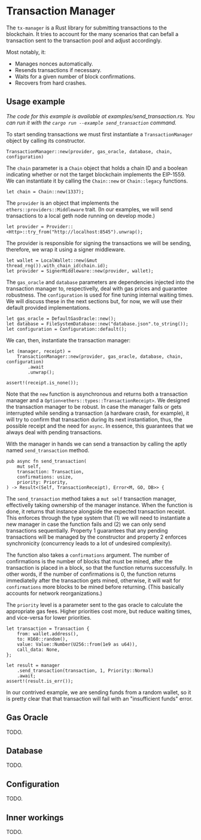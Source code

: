 # Transaction Manager

The `tx-manager` is a Rust library for submitting transactions to the
blockchain.
It tries to account for the many scenarios that can befall a transaction sent
to the transaction pool and adjust accordingly.

Most notably, it:

- Manages nonces automatically.
- Resends transactions if necessary.
- Waits for a given number of block confirmations.
- Recovers from hard crashes.

## Usage example
_The code for this example is available at examples/send_transaction.rs.
You can run it with the `cargo run --example send_transaction` command._

To start sending transactions we must first instantiate a `TransactionManager`
object by calling its constructor.

```
TransactionManager::new(provider, gas_oracle, database, chain, configuration)
```

The `chain` parameter is a `Chain` object that holds a chain ID and a boolean
indicating whether or not the target blockchain implements the EIP-1559.
We can instantiate it by calling the `Chain::new` or `Chain::legacy` functions.

```
let chain = Chain::new(1337);
```

The `provider` is an object that implements the `ethers::providers::Middleware`
trait.
(In our examples, we will send transactions to a local geth node running on
develop mode.)

```
let provider = Provider::<Http>::try_from("http://localhost:8545").unwrap();
```

The provider is responsible for signing the transactions we will be sending,
therefore, we wrap it using a signer middleware.

```
let wallet = LocalWallet::new(&mut thread_rng()).with_chain_id(chain.id);
let provider = SignerMiddleware::new(provider, wallet);
```

The `gas_oracle` and `database` parameters are dependencies injected into the
transaction manager to, respectivelly, deal with gas prices and guarantee
robustness.
The `configuration` is used for fine tuning internal waiting times.
We will discuss these in the next sections but, for now, we will use their
default provided implementations.

```
let gas_oracle = DefaultGasOracle::new();
let database = FileSystemDatabase::new("database.json".to_string());
let configuration = Configuration::default();
```

We can, then, instantiate the transaction manager:

```
let (manager, receipt) =
    TransactionManager::new(provider, gas_oracle, database, chain, configuration)
        .await
        .unwrap();

assert!(receipt.is_none());
```

Note that the `new` function is asynchronous and returns both a transaction
manager and a `Option<ethers::types::TransactionReceipt>`.
We designed the transaction manager to be robust.
In case the manager fails or gets interrupted while sending a transaction (a
hardware crash, for example), it will try to confirm that transaction during
its next instantiation, thus, the possible receipt and the need for `async`.
In essence, this guarantees that we always deal with pending transactions.

With the manager in hands we can send a transaction by calling the aptly named
`send_transaction` method.

```
pub async fn send_transaction(
    mut self,
    transaction: Transaction,
    confirmations: usize,
    priority: Priority,
) -> Result<(Self, TransactionReceipt), Error<M, GO, DB>> {
```

The `send_transaction` method takes a `mut self` transaction manager,
effectivelly taking ownership of the manager instance.
When the function is done, it returns that instance alongside the expected
transaction receipt.
This enforces through the type system that (1) we will need to instantiate a new
manager in case the function fails and (2) we can only send transactions
sequentially. 
Property 1 guarantees that any pending transactions will be managed by the
constructor and property 2 enforces synchronicity (concurrency leads to a lot
of undesired complexity).

The function also takes a `confirmations` argument.
The number of confirmations is the number of blocks that must be mined, after
the transaction is placed in a block, so that the function returns successfully.
In other words, if the number of confirmations is 0, the function returns
immediatelly after the transaction gets mined, otherwise, it will wait for
`confirmations` more blocks to be mined before returning.
(This basically accounts for network reorganizations.)

The `priority` level is a parameter sent to the gas oracle to calculate the
appropriate gas fees. Higher priorities cost more, but reduce waiting times,
and vice-versa for lower priorities.

```
let transaction = Transaction {
    from: wallet.address(),
    to: H160::random(),
    value: Value::Number(U256::from(1e9 as u64)),
    call_data: None,
};

let result = manager
    .send_transaction(transaction, 1, Priority::Normal)
    .await;
assert!(result.is_err());
```

In our contrived example, we are sending funds from a random wallet, so it is
pretty clear that that transaction will fail with an "insufficient funds" error.

## Gas Oracle 

TODO.

## Database 

TODO.

## Configuration 

TODO.

## Inner workings

TODO.

